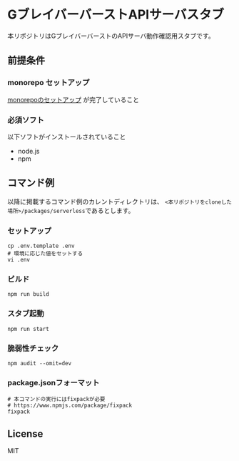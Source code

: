 # GブレイバーバーストAPIサーバスタブ

本リポジトリはGブレイバーバーストのAPIサーバ動作確認用スタブです。

## 前提条件
### monorepo セットアップ
[monorepoのセットアップ](../../Readme.md) が完了していること

### 必須ソフト
以下ソフトがインストールされていること

* node.js
* npm

## コマンド例
以降に掲載するコマンド例のカレントディレクトリは、
```<本リポジトリをcloneした場所>/packages/serverless```であるとします。

### セットアップ
```shell
cp .env.template .env
# 環境に応じた値をセットする
vi .env
```

### ビルド
```shell
npm run build
```

### スタブ起動
```shell
npm run start
```

### 脆弱性チェック
```shell
npm audit --omit=dev
```

### package.jsonフォーマット
```shell
# 本コマンドの実行にはfixpackが必要
# https://www.npmjs.com/package/fixpack
fixpack
```

## License
MIT
